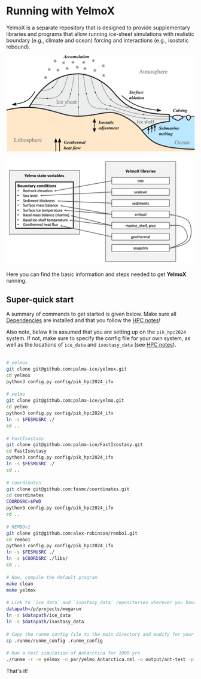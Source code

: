 # Running with YelmoX

YelmoX is a separate repository that is designed to provide supplementary libraries and programs that allow running ice-sheet simulations with realistic boundary (e.g., climate and ocean) forcing and interactions (e.g., isostatic rebound).

![Ice sheet interactions](img/yelmo_test_color.png)

![YelmoX interface](img/yelmox_overview.png)

Here you can find the basic information and steps needed to get **YelmoX** running.

## Super-quick start

A summary of commands to get started is given below. Make sure all [Dependencies](dependencies.md) are installed and that you follow the [HPC notes](hpc-notes.md)!

Also note, below it is assumed that you are setting up on the `pik_hpc2024` system. If not, make sure to specify the config file for your own system, as well as the locations of `ice_data` and `isostasy_data` (see [HPC notes](hpc-notes.md)).

```bash

# yelmox
git clone git@github.com:palma-ice/yelmox.git
cd yelmox
python3 config.py config/pik_hpc2024_ifx 

# yelmo
git clone git@github.com:palma-ice/yelmo.git
cd yelmo
python3 config.py config/pik_hpc2024_ifx
ln -s $FESMUSRC ./
cd ..

# FastIsostasy
git clone git@github.com:palma-ice/FastIsostasy.git
cd FastIsostasy
python3 config.py config/pik_hpc2024_ifx
ln -s $FESMUSRC ./
cd ..

# coordinates
git clone git@github.com:fesmc/coordinates.git
cd coordinates
COORDSRC=$PWD
python3 config.py config/pik_hpc2024_ifx 
cd ..

# REMBOv1
git clone git@github.com:alex-robinson/rembo1.git
cd rembo1
python3 config.py config/pik_hpc2024_ifx
ln -s $FESMUSRC ./
ln -s $COORDSRC ./libs/
cd ..

# Now, compile the default program
make clean 
make yelmox 

# Link to `ice_data` and `isostasy_data` repositories wherever you have them saved on your system
datapath=/p/projects/megarun
ln -s $datapath/ice_data
ln -s $datapath/isostasy_data

# Copy the runme config file to the main directory and modify for your system
cp .runme/runme_config .runme_config

# Run a test simulation of Antarctica for 1000 yrs
./runme -r -e yelmox -n par/yelmo_Antarctica.nml -o output/ant-test -p ctrl.time_end=1e3
```

That's it!
